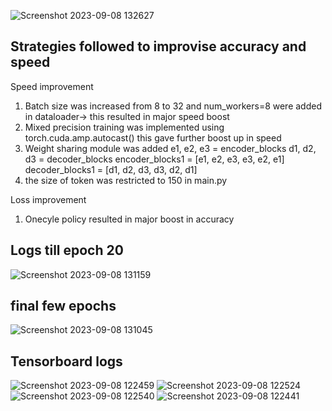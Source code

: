 ![Screenshot 2023-09-08 132627](https://github.com/gdeotale/ERA/assets/8176219/6f3f894c-d390-46da-9e3d-f775f504af09)

## Strategies followed to improvise accuracy and speed

Speed improvement
1. Batch size was increased from 8 to 32 and num_workers=8 were added in dataloader-> this resulted in major speed boost
2. Mixed precision training was implemented using torch.cuda.amp.autocast() this gave further boost up in speed
3. Weight sharing module was added
    e1, e2, e3 = encoder_blocks
    d1, d2, d3 = decoder_blocks
    encoder_blocks1 = [e1, e2, e3, e3, e2, e1]
    decoder_blocks1 = [d1, d2, d3, d3, d2, d1]
4. the size of token was restricted to 150 in main.py

Loss improvement
1. Onecyle policy resulted in major boost in accuracy
 
## Logs till epoch 20
![Screenshot 2023-09-08 131159](https://github.com/gdeotale/ERA/assets/8176219/c88e1a8e-486d-4a2f-ae36-f11a4c545b8b)
## final few epochs
![Screenshot 2023-09-08 131045](https://github.com/gdeotale/ERA/assets/8176219/cd4f2ae4-b9a9-44ca-b95c-de3369a560e3)
## Tensorboard logs
![Screenshot 2023-09-08 122459](https://github.com/gdeotale/ERA/assets/8176219/96d2c384-6313-4493-bd1d-d525a6447d08)
![Screenshot 2023-09-08 122524](https://github.com/gdeotale/ERA/assets/8176219/540997da-691c-472a-ba84-5401321e3cf5)
![Screenshot 2023-09-08 122540](https://github.com/gdeotale/ERA/assets/8176219/abdbf10d-d255-4570-a1f8-af0f26eac3cf)
![Screenshot 2023-09-08 122441](https://github.com/gdeotale/ERA/assets/8176219/11bd784d-1500-4f25-a7b2-05cdf28dcd87)
